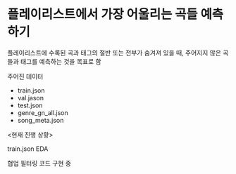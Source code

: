 # 플레이리스트에서 가장 어울리는 곡들 예측하기

플레이리스트에 수록된 곡과 태그의 절반 또는 전부가 숨겨져 있을 때, 주어지지 않은 곡들과 태그를 예측하는 것을 목표로 함

주어진 데이터
- train.json
- val.jason
- test.json
- genre_gn_all.json
- song_meta.json



<현재 진행 상황>

train.json EDA

협업 필터링 코드 구현 중
